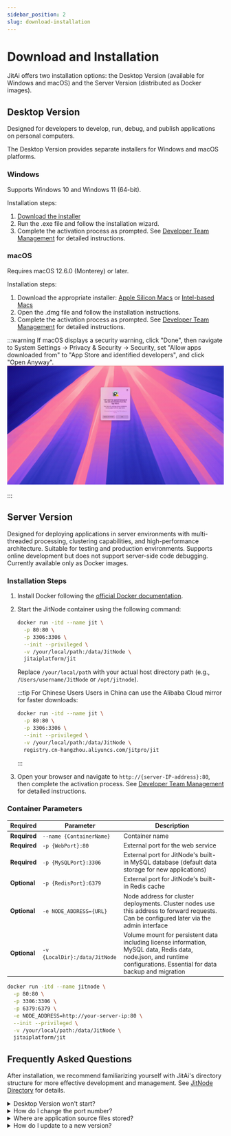 ```yaml
---
sidebar_position: 2
slug: download-installation
---
```


# Download and Installation

JitAi offers two installation options: the Desktop Version (available for Windows and macOS) and the Server Version (distributed as Docker images).

## Desktop Version

Designed for developers to develop, run, debug, and publish applications on personal computers.

The Desktop Version provides separate installers for Windows and macOS platforms.

### Windows

Supports Windows 10 and Windows 11 (64-bit).

Installation steps:

1. <a href="https://apk.jit.pro/latest/windows/jit.exe" className="analytics-downloadWindows">Download the installer</a>
2. Run the .exe file and follow the installation wizard.
3. Complete the activation process as prompted. See [Developer Team Management](../devguide/installation-activation/developer-team-management) for detailed instructions.

### macOS

Requires macOS 12.6.0 (Monterey) or later.

Installation steps:

1. Download the appropriate installer: <a href="https://apk.jit.pro/latest/darwin/arm/jit.dmg" className="analytics-downloadMac analytics-downloadMacApple">Apple Silicon Macs</a> or <a href="https://apk.jit.pro/latest/darwin/x64/jit.dmg" className="analytics-downloadMac analytics-downloadMacIntel">Intel-based Macs</a> 
2. Open the .dmg file and follow the installation instructions.
3. Complete the activation process as prompted. See [Developer Team Management](../devguide/installation-activation/developer-team-management) for detailed instructions.

:::warning
If macOS displays a security warning, click "Done", then navigate to System Settings → Privacy & Security → Security, set "Allow apps downloaded from" to "App Store and identified developers", and click "Open Anyway".
![Apple Security Validation Issue](./img/openanyway.gif)

:::

## Server Version

Designed for deploying applications in server environments with multi-threaded processing, clustering capabilities, and high-performance architecture. Suitable for testing and production environments. Supports online development but does not support server-side code debugging. Currently available only as Docker images.

### Installation Steps

1. Install Docker following the [official Docker documentation](https://docs.docker.com/manuals/).

2. Start the JitNode container using the following command:

   ```bash
   docker run -itd --name jit \
     -p 80:80 \
     -p 3306:3306 \
     --init --privileged \
     -v /your/local/path:/data/JitNode \
     jitaiplatform/jit
   ```
   Replace `/your/local/path` with your actual host directory path (e.g., `/Users/username/JitNode` or `/opt/jitnode`).

   :::tip For Chinese Users
   Users in China can use the Alibaba Cloud mirror for faster downloads:
   ```bash
   docker run -itd --name jit \
     -p 80:80 \
     -p 3306:3306 \
     --init --privileged \
     -v /your/local/path:/data/JitNode \
     registry.cn-hangzhou.aliyuncs.com/jitpro/jit
   ```
   :::

3. Open your browser and navigate to `http://{server-IP-address}:80`, then complete the activation process. See [Developer Team Management](../devguide/installation-activation/developer-team-management) for detailed instructions.


### Container Parameters

| Required | Parameter | Description |
|---------|------|------|
| **Required** | `--name {ContainerName}` | Container name |
| **Required** | `-p {WebPort}:80` | External port for the web service |
| **Required** | `-p {MySQLPort}:3306` | External port for JitNode's built-in MySQL database (default data storage for new applications) |
| **Optional** | `-p {RedisPort}:6379` | External port for JitNode's built-in Redis cache |
| **Optional** | `-e NODE_ADDRESS={URL}` | Node address for cluster deployments. Cluster nodes use this address to forward requests. Can be configured later via the admin interface |
| **Optional** | `-v {LocalDir}:/data/JitNode` | Volume mount for persistent data including license information, MySQL data, Redis data, node.json, and runtime configurations. Essential for data backup and migration |

```bash title="Example with all parameters"
docker run -itd --name jitnode \
  -p 80:80 \
  -p 3306:3306 \
  -p 6379:6379 \
  -e NODE_ADDRESS=http://your-server-ip:80 \
  --init --privileged \
  -v /your/local/path:/data/JitNode \
  jitaiplatform/jit
```

## Frequently Asked Questions

After installation, we recommend familiarizing yourself with JitAi's directory structure for more effective development and management. See [JitNode Directory](../reference/runtime-platform/jitnode-directory) for details.

<details>
<summary>Desktop Version won't start?</summary>

First, verify that no other process is using port 8080.

</details>

<details>
<summary>How do I change the port number?</summary>

Modify the PORT value in `JitProjects/node.json` (default: 8080).

</details>

<details>
<summary>Where are application source files stored?</summary>

- **Desktop Version**: `JitProjects/environs` folder
- **Server Version**: `/data/JitNode/home/environs` directory

</details>

<details>
<summary>How do I update to a new version?</summary>

**Server Version**: AdminApp displays update notifications at the top of the page. Click to automatically restart and update. For Docker image updates, manually pull the latest image and restart the container, ensuring the volume mapping remains consistent.

**Desktop Version**: Manually close and restart the Jit application.

</details>